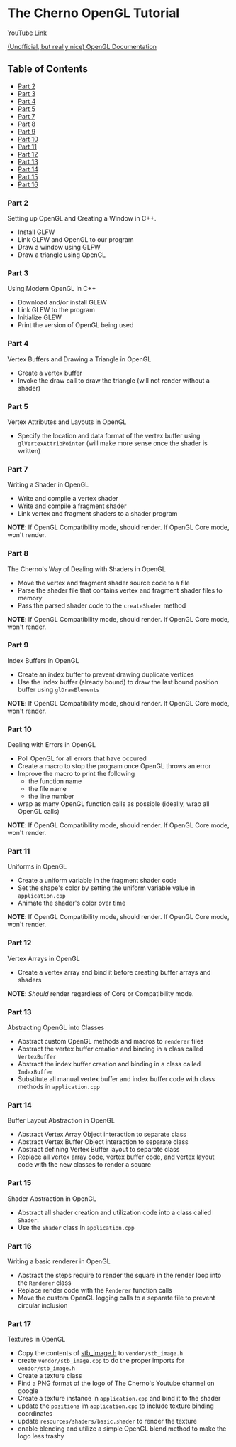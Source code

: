 # The Cherno OpenGL Tutorial

[YouTube Link](https://www.youtube.com/playlist?list=PLlrATfBNZ98foTJPJ_Ev03o2oq3-GGOS2)

[(Unofficial, but really nice) OpenGL Documentation](https://docs.gl)

## Table of Contents

- [Part 2](#part-2)
- [Part 3](#part-3)
- [Part 4](#part-4)
- [Part 5](#part-5)
- [Part 7](#part-7)
- [Part 8](#part-8)
- [Part 9](#part-9)
- [Part 10](#part-10)
- [Part 11](#part-11)
- [Part 12](#part-12)
- [Part 13](#part-13)
- [Part 14](#part-14)
- [Part 15](#part-15)
- [Part 16](#part-16)

### Part 2

Setting up OpenGL and Creating a Window in C++.

- Install GLFW
- Link GLFW and OpenGL to our program
- Draw a window using GLFW
- Draw a triangle using OpenGL

### Part 3

Using Modern OpenGL in C++

- Download and/or install GLEW
- Link GLEW to the program
- Initialize GLEW
- Print the version of OpenGL being used

### Part 4

Vertex Buffers and Drawing a Triangle in OpenGL

- Create a vertex buffer
- Invoke the draw call to draw the triangle (will not render without a shader)

### Part 5

Vertex Attributes and Layouts in OpenGL

- Specify the location and data format of the vertex buffer using `glVertexAttribPointer` (will make more sense once the shader is written)

### Part 7

Writing a Shader in OpenGL

- Write and compile a vertex shader
- Write and compile a fragment shader
- Link vertex and fragment shaders to a shader program

**NOTE**: If OpenGL Compatibility mode, should render. If OpenGL Core mode, won't render.

### Part 8

The Cherno's Way of Dealing with Shaders in OpenGL

- Move the vertex and fragment shader source code to a file
- Parse the shader file that contains vertex and fragment shader files to memory
- Pass the parsed shader code to the `createShader` method

**NOTE**: If OpenGL Compatibility mode, should render. If OpenGL Core mode, won't render.

### Part 9

Index Buffers in OpenGL

- Create an index buffer to prevent drawing duplicate vertices
- Use the index buffer (already bound) to draw the last bound position buffer using `glDrawElements`

**NOTE**: If OpenGL Compatibility mode, should render. If OpenGL Core mode, won't render.

### Part 10

Dealing with Errors in OpenGL

- Poll OpenGL for all errors that have occured
- Create a macro to stop the program once OpenGL throws an error
- Improve the macro to print the following
  - the function name
  - the file name
  - the line number
- wrap as many OpenGL function calls as possible (ideally, wrap all OpenGL calls)

**NOTE**: If OpenGL Compatibility mode, should render. If OpenGL Core mode, won't render.

### Part 11

Uniforms in OpenGL

- Create a uniform variable in the fragment shader code
- Set the shape's color by setting the uniform variable value in `application.cpp`
- Animate the shader's color over time

**NOTE**: If OpenGL Compatibility mode, should render. If OpenGL Core mode, won't render.

### Part 12

Vertex Arrays in OpenGL

- Create a vertex array and bind it before creating buffer arrays and shaders

**NOTE**: _Should_ render regardless of Core or Compatibility mode.

### Part 13

Abstracting OpenGL into Classes

- Abstract custom OpenGL methods and macros to `renderer` files
- Abstract the vertex buffer creation and binding in a class called `VertexBuffer`
- Abstract the index buffer creation and binding in a class called `IndexBuffer`
- Substitute all manual vertex buffer and index buffer code with class methods in `application.cpp`

### Part 14

Buffer Layout Abstraction in OpenGL

- Abstract Vertex Array Object interaction to separate class
- Abstract Vertex Buffer Object interaction to separate class
- Abstract defining Vertex Buffer layout to separate class
- Replace all vertex array code, vertex buffer code, and vertex layout code with the new classes to render a square

### Part 15

Shader Abstraction in OpenGL

- Abstract all shader creation and utilization code into a class called `Shader`.
- Use the `Shader` class in `application.cpp`

### Part 16

Writing a basic renderer in OpenGL

- Abstract the steps require to render the square in the render loop into the `Renderer` class
- Replace render code with the `Renderer` function calls
- Move the custom OpenGL logging calls to a separate file to prevent circular inclusion

### Part 17

Textures in OpenGL

- Copy the contents of [stb_image.h](https://github.com/nothings/stb/blob/master/stb_image.h) to `vendor/stb_image.h`
- create `vendor/stb_image.cpp` to do the proper imports for `vendor/stb_image.h`
- Create a texture class
- Find a PNG format of the logo of The Cherno's Youtube channel on google
- Create a texture instance in `application.cpp` and bind it to the shader
- update the `positions` im `application.cpp` to include texture binding coordinates
- update `resources/shaders/basic.shader` to render the texture
- enable blending and utilize a simple OpenGL blend method to make the logo less trashy

